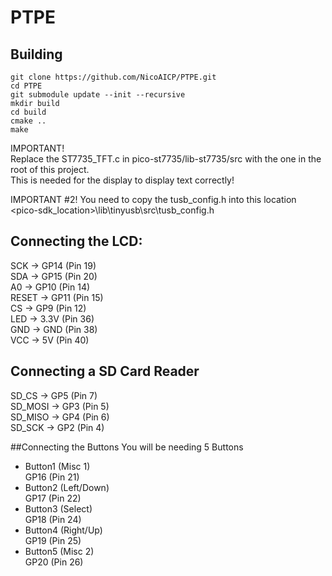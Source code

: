 # PTPE
## Building

    git clone https://github.com/NicoAICP/PTPE.git
    cd PTPE
    git submodule update --init --recursive
    mkdir build
    cd build
    cmake ..
    make

IMPORTANT!  
Replace the ST7735_TFT.c in pico-st7735/lib-st7735/src with the one in the root of this project.  
This is needed for the display to display text correctly!

IMPORTANT #2!
You need to copy the tusb_config.h into this location <pico-sdk_location>\lib\tinyusb\src\tusb_config.h

## Connecting the LCD:
SCK -> GP14 (Pin 19)  
SDA -> GP15 (Pin 20)  
A0 -> GP10 (Pin 14)  
RESET -> GP11 (Pin 15)  
CS -> GP9 (Pin 12)  
LED -> 3.3V (Pin 36)  
GND -> GND (Pin 38)  
VCC -> 5V (Pin 40)

## Connecting a SD Card Reader
SD_CS -> GP5 (Pin 7)  
SD_MOSI -> GP3 (Pin 5)  
SD_MISO -> GP4 (Pin 6)  
SD_SCK -> GP2 (Pin 4)  

##Connecting the Buttons
You will be needing 5 Buttons  
- Button1 (Misc 1)  
GP16 (Pin 21)  
- Button2 (Left/Down)  
GP17 (Pin 22)  
- Button3 (Select)  
GP18 (Pin 24)  
- Button4 (Right/Up)  
GP19 (Pin 25)  
- Button5 (Misc 2)  
GP20 (Pin 26)
